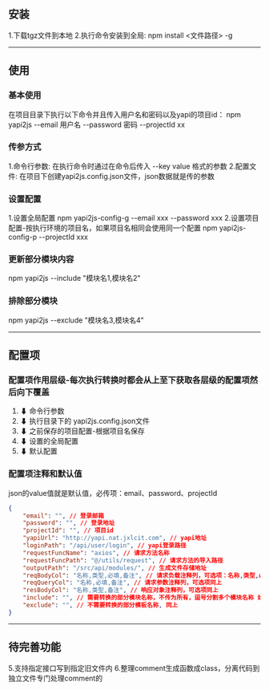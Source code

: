 ## 安装

1.下载tgz文件到本地
2.执行命令安装到全局: npm install <文件路径> -g

-------------------------------------------------------------------------
## 使用

### 基本使用
在项目目录下执行以下命令并且传入用户名和密码以及yapi的项目id：
npm yapi2js --email 用户名 --password 密码 --projectId xx

### 传参方式
1.命令行参数: 在执行命令时通过在命令后传入 --key value 格式的参数
2.配置文件:   在项目下创建yapi2js.config.json文件，json数据就是传的参数

### 设置配置
1.设置全局配置
    npm yapi2js-config-g --email xxx --password xxx
2.设置项目配置-按执行环境的项目名，如果项目名相同会使用同一个配置
    npm yapi2js-config-p --projectId xxx

### 更新部分模块内容
npm yapi2js --include "模块名1,模块名2"

### 排除部分模块
npm yapi2js --exclude "模块名3,模块名4"

-------------------------------------------------------------------------
## 配置项

### 配置项作用层级-每次执行转换时都会从上至下获取各层级的配置项然后向下覆盖
1. ⬇ 命令行参数
2. ⬇ 执行目录下的 yapi2js.config.json文件
3. ⬇ 之前保存的项目配置-根据项目名保存
4. ⬇ 设置的全局配置
5. ⬇ 默认配置   

### 配置项注释和默认值
json的value值就是默认值，必传项：email、password、projectId
```json
{
    "email": "", // 登录邮箱
    "password": "", // 登录地址
    "projectId": "", // 项目id
    "yapiUrl": "http://yapi.nat.jxlcit.com", // yapi地址
    "loginPath": "/api/user/login", // yapi登录路径
    "requestFuncName": "axios", // 请求方法名称
    "requestFuncPath": "@/utils/request", // 请求方法的导入路径
    "outputPath": "/src/api/modules/", // 生成文件存储地址
    "reqBodyCol": "名称,类型,必填,备注", // 请求负载注释列，可选项：名称,类型,必填,默认值,备注
    "reqQueryCol": "名称,必填,备注", // 请求参数注释列，可选项同上
    "resBodyCol": "名称,类型,备注", // 响应对象注释列，可选项同上
    "include": "", // 需要转换的部分模块名称，不传为所有，逗号分割多个模块名称 如果两个都传则先过滤 include 项再过滤 exclude 项
    "exclude": "", // 不需要转换的部分模板名称, 同上
}
```
-------------------------------------------------------------------------
## 待完善功能
<!-- 1.在每个文件头部增加该文件接口概览列表，接口方法名和中文名 * -->
<!-- 2.提示include功能没有匹配成功的模块 -->
<!-- 3.将返回值的空key-object的返回值过滤掉 -->
<!-- 4.更新功能：获取文件创建时间或最后修改时间之后更新的接口，并且是增量更新，只把文件内匹配到的接口函数更新，其他接口函数不修改 *  -->
<!-- pnpm yapi2js --update '创建'|'修改' -->
<!-- pnpm yapi2js --timeline 'create' | 'update' -->
<!--    模块对应文件不存在 -->
<!--        生成所有该模块下的接口 -->
<!--    模块对应文件存在 -->
<!--        文件(创建时间 | 最后修改时间)之后创建的接口更新到文件尾部 -->
<!--        文件(创建时间 | 最后修改时间)之后更新的接口替换原接口，如果接口不存在就更新到文件尾部 -->

<!-- 循环每个模块的时候检查是否存在对应文件 -->
<!--    不存在：执行原先方法创建整个文件 -->
<!--    存在：对比每个接口的是否需要更新 -->
<!--        不更新：跳过 -->
<!--        更新：判断文件内原先是否有该接口 -->
<!--            原先有接口：替换原接口、并且增加接口简介 -->
<!--            原先没有接口：拼接到文件尾部 -->

5.支持指定接口写到指定旧文件内
6.整理comment生成函数成class，分离代码到独立文件专门处理comment的
